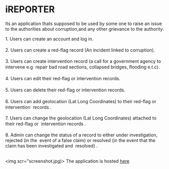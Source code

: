 # iREPORTER
Its an application thats supposed to be used by some one to raise an issue to the authorities about corruption,and any other grievance to the authority.
<table>
1. Users can create an account and log in. <br><br>
2. Users can create a  red-ﬂag  record (An incident linked to corruption).   <br><br>
3. Users can create  intervention  record   (a call for a government agency to intervene e.g  repair bad road sections, collapsed bridges, ﬂooding e.t.c).   <br><br>
4. Users can edit their  red-ﬂag  or  intervention  records.   <br><br>
5. Users can delete their  red-ﬂag  or  intervention  records.   <br><br>
6. Users can add geolocation (Lat Long Coordinates) to their  red-ﬂag  or  intervention  records .   <br><br>
7. Users can change the geolocation (Lat Long Coordinates) attached to their  red-ﬂag  or  intervention  records .   <br><br>
8. Admin can change the  status  of a record to either  under investigation, rejected  (in the  event of a false claim)   or  resolved  (in the event that the claim has been investigated and  resolved) .<br> <br>

<img scr="screenshot.jpg)>
The application is hosted <a href="https://nicholusmuwonge.github.io/iReporter/UI/index.html.">here</a><br><br>

</table>


